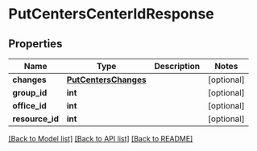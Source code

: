 # PutCentersCenterIdResponse

## Properties
Name | Type | Description | Notes
------------ | ------------- | ------------- | -------------
**changes** | [**PutCentersChanges**](PutCentersChanges.md) |  | [optional] 
**group_id** | **int** |  | [optional] 
**office_id** | **int** |  | [optional] 
**resource_id** | **int** |  | [optional] 

[[Back to Model list]](../README.md#documentation-for-models) [[Back to API list]](../README.md#documentation-for-api-endpoints) [[Back to README]](../README.md)


